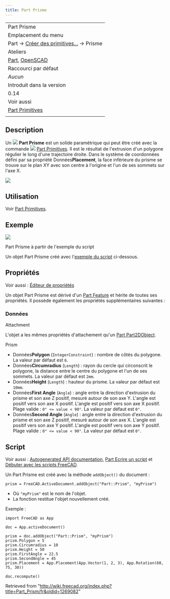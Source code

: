 ```yaml
---
title: Part Prisme
---
```

|  |
| --- |
| Part Prisme |
| Emplacement du menu |
| Part → [Créer des primitives...](/Part_Primitives/fr "Part Primitives/fr") → Prisme |
| Ateliers |
| [Part](/Part_Workbench/fr "Part Workbench/fr"), [OpenSCAD](/OpenSCAD_Workbench/fr "OpenSCAD Workbench/fr") |
| Raccourci par défaut |
| *Aucun* |
| Introduit dans la version |
| 0.14 |
| Voir aussi |
| [Part Primitives](/Part_Primitives/fr "Part Primitives/fr") |
|  |

## Description

Un ![](/images/Part_Prism.svg) **Part Prisme** est un solide paramétrique qui peut être créé avec la commande ![](/images/Part_Primitives.svg) [Part Primitives](/Part_Primitives/fr "Part Primitives/fr"). Il est le résultat de l'extrusion d'un polygone régulier le long d'une trajectoire droite. Dans le système de coordonnées défini par sa propriété Données**Placement**, la face inférieure du prisme se trouve sur le plan XY avec son centre à l'origine et l'un de ses sommets sur l'axe X.

![](/images/Part_Prism_Example.png)

## Utilisation

Voir [Part Primitives](/Part_Primitives/fr#Utilisation "Part Primitives/fr").

## Exemple

![](/images/Part_Prism_Scripting_Example.png)

Part Prisme à partir de l'exemple du script

Un objet Part Prisme créé avec l'[exemple du script](#Script) ci-dessous.

## Propriétés

Voir aussi : [Éditeur de propriétés](/Property_editor/fr "Property editor/fr")

Un objet Part Prisme est dérivé d'un [Part Feature](/Part_Feature/fr "Part Feature/fr") et hérite de toutes ses propriétés. Il possède également les propriétés supplémentaires suivantes :

### Données

Attachment

L'objet a les mêmes propriétés d'attachement qu'un [Part Part2DObject](/Part_Part2DObject/fr#Donn.C3.A9es "Part Part2DObject/fr").

Prism

* Données**Polygon** (`IntegerConstraint`) : nombre de côtés du polygone. La valeur par défaut est `6`.
* Données**Circumradius** (`Length`) : rayon du cercle qui circonscrit le polygone, la distance entre le centre du polygone et l'un de ses sommets. La valeur par défaut est `2mm`.
* Données**Height** (`Length`) : hauteur du prisme. La valeur par défaut est `10mm`.
* Données**First Angle** (`Angle`) : angle entre la direction d'extrusion du prisme et son axe Z positif, mesuré autour de son axe Y. L'angle est positif vers son axe X positif. L'angle est positif vers son axe X positif. Plage valide : `0° <= value < 90°`. La valeur par défaut est `0°`.
* Données**Second Angle** (`Angle`) : angle entre la direction d'extrusion du prisme et son axe Z positif, mesuré autour de son axe X. L'angle est positif vers son axe Y positif. L'angle est positif vers son axe Y positif. Plage valide : `0° <= value < 90°`. La valeur par défaut est `0°`.

## Script

Voir aussi : [Autogenerated API documentation](https://freecad.github.io/SourceDoc/), [Part Ecrire un script](/Part_scripting/fr "Part scripting/fr") et [Débuter avec les scripts FreeCAD](/FreeCAD_Scripting_Basics/fr "FreeCAD Scripting Basics/fr").

Un Part Prisme est créé avec la méthode `addObject()` du document :

```
prism = FreeCAD.ActiveDocument.addObject("Part::Prism", "myPrism")

```

* Où `"myPrism"` est le nom de l'objet.
* La fonction restitue l'objet nouvellement créé.

Exemple :

```
import FreeCAD as App

doc = App.activeDocument()

prism = doc.addObject("Part::Prism", "myPrism")
prism.Polygon = 5
prism.Circumradius = 10
prism.Height = 50
prism.FirstAngle = 22.5
prism.SecondAngle = 45
prism.Placement = App.Placement(App.Vector(1, 2, 3), App.Rotation(60, 75, 30))

doc.recompute()

```

Retrieved from "<http://wiki.freecad.org/index.php?title=Part_Prism/fr&oldid=1269082>"
